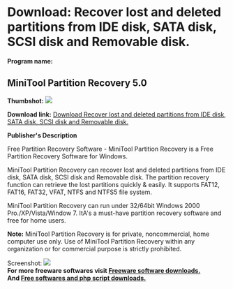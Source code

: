 # Download: Recover lost and deleted partitions from IDE disk, SATA disk, SCSI disk and Removable disk.

**Program name:**

## MiniTool Partition Recovery 5.0

  
**Thumbshot:** ![](http://www.freewarefiles.com/screenshot/minitoolprtnrcvry_md.jpg)   
  
**Download link:** [Download Recover lost and deleted partitions from IDE disk, SATA disk, SCSI disk and Removable disk.](http://freesoftwares.boysofts.com/MiniTool-Partition-Recovery_program_57536.html)  
  


**Publisher's Description**  
  


Free Partition Recovery Software - MiniTool Partition Recovery is a Free Partition Recovery Software for Windows. 

MiniTool Partition Recovery can recover lost and deleted partitions from IDE disk, SATA disk, SCSI disk and Removable disk. The partition recovery function can retrieve the lost partitions quickly & easily. It supports FAT12, FAT16, FAT32, VFAT, NTFS and NTFS5 file system. 

MiniTool Partition Recovery can run under 32/64bit Windows 2000 Pro./XP/Vista/Window 7. ItA's a must-have partition recovery software and free for home users.

**Note:** MiniTool Partition Recovery is for private, noncommercial, home computer use only. Use of MiniTool Partition Recovery within any organization or for commercial purpose is strictly prohibited.

  
  
Screenshot: ![](http://www.freewarefiles.com/screenshot/minitoolprtnrcvry.jpg)   
**For more freeware softwares visit [Freeware software downloads.](http://freesoftwares.boysofts.com/)**   
**And [Free softwares and php script downloads.](http://www.boysofts.com/)**
